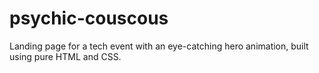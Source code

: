 # psychic-couscous
Landing page for a tech event with an eye-catching hero animation, built using pure HTML and CSS.
